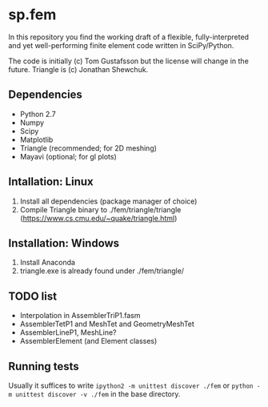 # sp.fem

In this repository you find the working draft of a flexible, fully-interpreted and yet well-performing finite element code written in SciPy/Python.

The code is initially (c) Tom Gustafsson but the license will change in the future. Triangle is (c) Jonathan Shewchuk.

## Dependencies

* Python 2.7
* Numpy
* Scipy
* Matplotlib
* Triangle (recommended; for 2D meshing)
* Mayavi (optional; for gl plots)

## Intallation: Linux

1. Install all dependencies (package manager of choice)
2. Compile Triangle binary to ./fem/triangle/triangle (https://www.cs.cmu.edu/~quake/triangle.html)

## Installation: Windows 

1. Install Anaconda
3. triangle.exe is already found under ./fem/triangle/

## TODO list

* Interpolation in AssemblerTriP1.fasm
* AssemblerTetP1 and MeshTet and GeometryMeshTet
* AssemblerLineP1, MeshLine?
* AssemblerElement (and Element classes)

## Running tests

Usually it suffices to write
```ipython2 -m unittest discover ./fem```
or
```python -m unittest discover -v ./fem```
in the base directory.

